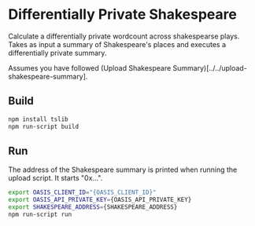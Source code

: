 # Differentially Private Shakespeare

Calculate a differentially private wordcount across shakespearse plays.
Takes as input a summary of Shakespeare's places and executes a differentially
private summary.

Assumes you have followed (Upload Shakespeare Summary)[../../upload-shakespeare-summary].

## Build

```bash
npm install tslib
npm run-script build
```

## Run

The address of the Shakespeare summary is printed when running the upload script. It starts "0x...".

```bash
export OASIS_CLIENT_ID="{OASIS_CLIENT_ID}"
export OASIS_API_PRIVATE_KEY={OASIS_API_PRIVATE_KEY}
export SHAKESPEARE_ADDRESS={SHAKESPEARE_ADDRESS}
npm run-script run
```
